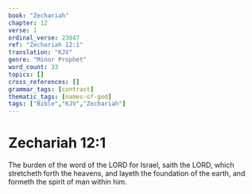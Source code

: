 ```yaml
---
book: "Zechariah"
chapter: 12
verse: 1
ordinal_verse: 23047
ref: "Zechariah 12:1"
translation: "KJV"
genre: "Minor Prophet"
word_count: 33
topics: []
cross_references: []
grammar_tags: [contrast]
thematic_tags: [names-of-god]
tags: ["Bible","KJV","Zechariah"]
---
```


# Zechariah 12:1

The burden of the word of the LORD for Israel, saith the LORD, which stretcheth forth the heavens, and layeth the foundation of the earth, and formeth the spirit of man within him.
